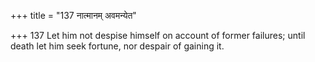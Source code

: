 +++
title = "137 नात्मानम् अवमन्येत"

+++
137	Let him not despise himself on account of former failures; until death let him seek fortune, nor despair of gaining it.